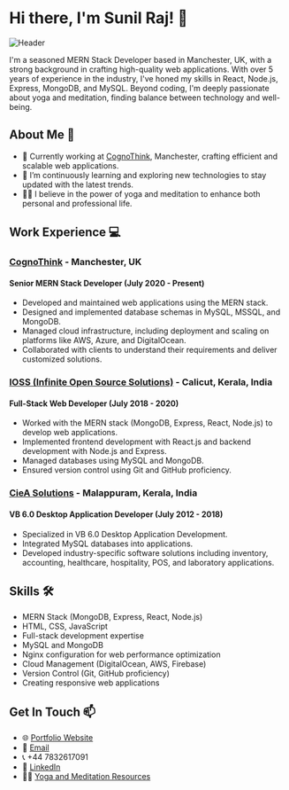 <!-- Header -->
# Hi there, I'm Sunil Raj! 👋
![Header](https://your-image-url.com)

<!-- Introduction -->
I'm a seasoned MERN Stack Developer based in Manchester, UK, with a strong background in crafting high-quality web applications. With over 5 years of experience in the industry, I've honed my skills in React, Node.js, Express, MongoDB, and MySQL. Beyond coding, I'm deeply passionate about yoga and meditation, finding balance between technology and well-being.

<!-- About Me -->
## About Me 🚀
- 💼 Currently working at [CognoThink](https://www.cognothink.com), Manchester, crafting efficient and scalable web applications.
- 🌱 I’m continuously learning and exploring new technologies to stay updated with the latest trends.
- 🧘‍♂️ I believe in the power of yoga and meditation to enhance both personal and professional life.

<!-- Work Experience -->
## Work Experience 💻
### [CognoThink](https://www.cognothink.com) - Manchester, UK
#### Senior MERN Stack Developer (July 2020 - Present)
- Developed and maintained web applications using the MERN stack.
- Designed and implemented database schemas in MySQL, MSSQL, and MongoDB.
- Managed cloud infrastructure, including deployment and scaling on platforms like AWS, Azure, and DigitalOcean.
- Collaborated with clients to understand their requirements and deliver customized solutions.

### [IOSS (Infinite Open Source Solutions)](https://www.ioss.in) - Calicut, Kerala, India
#### Full-Stack Web Developer (July 2018 - 2020)
- Worked with the MERN stack (MongoDB, Express, React, Node.js) to develop web applications.
- Implemented frontend development with React.js and backend development with Node.js and Express.
- Managed databases using MySQL and MongoDB.
- Ensured version control using Git and GitHub proficiency.

### [CieA Solutions](https://www.cieasolution.com) - Malappuram, Kerala, India
#### VB 6.0 Desktop Application Developer (July 2012 - 2018)
- Specialized in VB 6.0 Desktop Application Development.
- Integrated MySQL databases into applications.
- Developed industry-specific software solutions including inventory, accounting, healthcare, hospitality, POS, and laboratory applications.

<!-- Skills -->
## Skills 🛠️
- MERN Stack (MongoDB, Express, React, Node.js)
- HTML, CSS, JavaScript
- Full-stack development expertise
- MySQL and MongoDB
- Nginx configuration for web performance optimization
- Cloud Management (DigitalOcean, AWS, Firebase)
- Version Control (Git, GitHub proficiency)
- Creating responsive web applications

<!-- Contact Section -->
## Get In Touch 📫
- 🌐 [Portfolio Website](https://www.yourportfolio.com)
- 📧 [Email](mailto:touch.sunilraj@gmail.com)
- 📞 +44 7832617091
- 🔗 [LinkedIn](https://www.linkedin.com/in/yourprofile)
- 🧘‍♂️ [Yoga and Meditation Resources](https://www.yogameditationresources.com)
